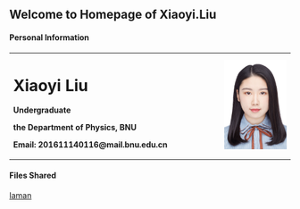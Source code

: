 ## Welcome to Homepage of Xiaoyi.Liu

#### Personal Information
<table border="0"> 
  <tr>
    <td width="75%">
      <h1>Xiaoyi Liu</h1>
      <p><b>Undergraduate </b></p> 
      <p><b>the Department of Physics, BNU</b></p> 
      <p><b>Email: 201611140116@mail.bnu.edu.cn</b></p>
    </td> 
    <td width="25%"> 
      <img src="/证件照.jpg" width="100%"> 
    </td>
  </tr> 
</table>


#### Files Shared
<a href = "https://github.com/XiaoYLiu/XiaoYLiu.GitHub.io/blob/master/laman.pdf"> laman </a>

